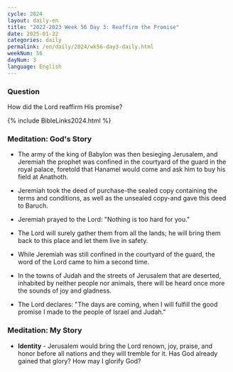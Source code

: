 ```yaml
---
cycle: 2024
layout: daily-en
title: "2022-2023 Week 56 Day 3: Reaffirm the Promise"
date: 2025-01-22
categories: daily
permalink: /en/daily/2024/wk56-day3-daily.html
weekNum: 56
dayNum: 3
language: English
---
```


### Question     
How did the Lord reaffirm His promise?

{% include BibleLinks2024.html %}

### Meditation: God's Story   
+ The army of the king of Babylon was then besieging Jerusalem, and Jeremiah the prophet was confined in the courtyard of the guard in the royal palace, foretold that Hanamel would come and ask him to buy his field at Anathoth. 

+ Jeremiah took the deed of purchase-the sealed copy containing the terms and conditions, as well as the unsealed copy-and gave this deed to Baruch. 

+ Jeremiah prayed to the Lord: "Nothing is too hard for you." 

+ The Lord will surely gather them from all the lands; he will bring them back to this place and let them live in safety. 

+ While Jeremiah was still confined in the courtyard of the guard, the word of the Lord came to him a second time. 

+ In the towns of Judah and the streets of Jerusalem that are deserted, inhabited by neither people nor animals, there will be heard once more the sounds of joy and gladness. 

+ The Lord declares: "The days are coming, when I will fulfill the good promise I made to the people of Israel and Judah." 

### Meditation: My Story   
+ **Identity** - Jerusalem would bring the Lord renown, joy, praise, and honor before all nations and they will tremble for it. Has God already gained that glory? How may I glorify God?

